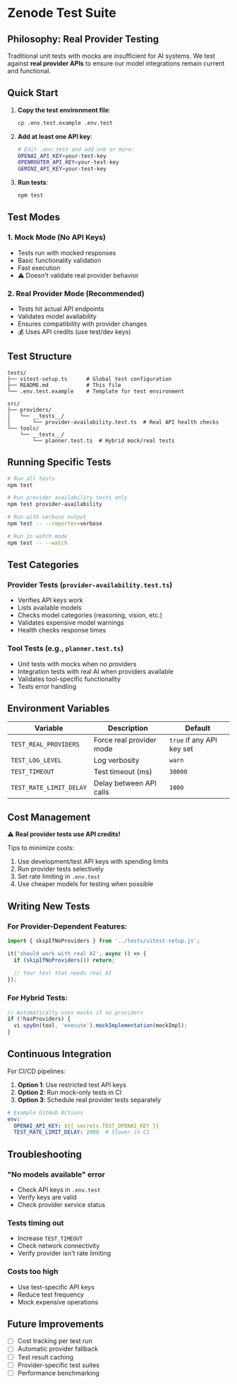 # Zenode Test Suite

## Philosophy: Real Provider Testing

Traditional unit tests with mocks are insufficient for AI systems. We test against **real provider APIs** to ensure our model integrations remain current and functional.

## Quick Start

1. **Copy the test environment file**:
   ```bash
   cp .env.test.example .env.test
   ```

2. **Add at least one API key**:
   ```bash
   # Edit .env.test and add one or more:
   OPENAI_API_KEY=your-test-key
   OPENROUTER_API_KEY=your-test-key
   GEMINI_API_KEY=your-test-key
   ```

3. **Run tests**:
   ```bash
   npm test
   ```

## Test Modes

### 1. Mock Mode (No API Keys)
- Tests run with mocked responses
- Basic functionality validation
- Fast execution
- ⚠️ Doesn't validate real provider behavior

### 2. Real Provider Mode (Recommended)
- Tests hit actual API endpoints
- Validates model availability
- Ensures compatibility with provider changes
- 💰 Uses API credits (use test/dev keys)

## Test Structure

```
tests/
├── vitest-setup.ts      # Global test configuration
├── README.md            # This file
└── .env.test.example    # Template for test environment

src/
├── providers/
│   └── __tests__/
│       └── provider-availability.test.ts  # Real API health checks
└── tools/
    └── __tests__/
        └── planner.test.ts  # Hybrid mock/real tests
```

## Running Specific Tests

```bash
# Run all tests
npm test

# Run provider availability tests only
npm test provider-availability

# Run with verbose output
npm test -- --reporter=verbose

# Run in watch mode
npm test -- --watch
```

## Test Categories

### Provider Tests (`provider-availability.test.ts`)
- Verifies API keys work
- Lists available models
- Checks model categories (reasoning, vision, etc.)
- Validates expensive model warnings
- Health checks response times

### Tool Tests (e.g., `planner.test.ts`)
- Unit tests with mocks when no providers
- Integration tests with real AI when providers available
- Validates tool-specific functionality
- Tests error handling

## Environment Variables

| Variable | Description | Default |
|----------|-------------|---------|
| `TEST_REAL_PROVIDERS` | Force real provider mode | `true` if any API key set |
| `TEST_LOG_LEVEL` | Log verbosity | `warn` |
| `TEST_TIMEOUT` | Test timeout (ms) | `30000` |
| `TEST_RATE_LIMIT_DELAY` | Delay between API calls | `1000` |

## Cost Management

⚠️ **Real provider tests use API credits!**

Tips to minimize costs:
1. Use development/test API keys with spending limits
2. Run provider tests selectively
3. Set rate limiting in `.env.test`
4. Use cheaper models for testing when possible

## Writing New Tests

### For Provider-Dependent Features:

```typescript
import { skipIfNoProviders } from '../tests/vitest-setup.js';

it('should work with real AI', async () => {
  if (skipIfNoProviders()) return;
  
  // Your test that needs real AI
});
```

### For Hybrid Tests:

```typescript
// Automatically uses mocks if no providers
if (!hasProviders) {
  vi.spyOn(tool, 'execute').mockImplementation(mockImpl);
}
```

## Continuous Integration

For CI/CD pipelines:

1. **Option 1**: Use restricted test API keys
2. **Option 2**: Run mock-only tests in CI
3. **Option 3**: Schedule real provider tests separately

```yaml
# Example GitHub Actions
env:
  OPENAI_API_KEY: ${{ secrets.TEST_OPENAI_KEY }}
  TEST_RATE_LIMIT_DELAY: 2000  # Slower in CI
```

## Troubleshooting

### "No models available" error
- Check API keys in `.env.test`
- Verify keys are valid
- Check provider service status

### Tests timing out
- Increase `TEST_TIMEOUT`
- Check network connectivity
- Verify provider isn't rate limiting

### Costs too high
- Use test-specific API keys
- Reduce test frequency
- Mock expensive operations

## Future Improvements

- [ ] Cost tracking per test run
- [ ] Automatic provider fallback
- [ ] Test result caching
- [ ] Provider-specific test suites
- [ ] Performance benchmarking